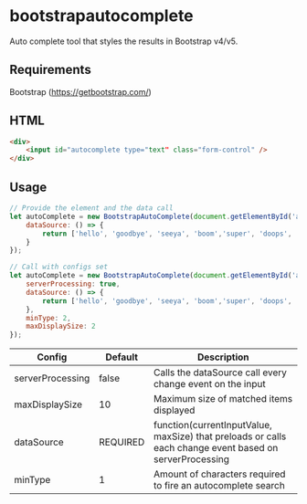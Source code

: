 # bootstrapautocomplete
Auto complete tool that styles the results in Bootstrap v4/v5.

## Requirements
Bootstrap (https://getbootstrap.com/)

## HTML
```html
<div>
    <input id="autocomplete type="text" class="form-control" />
</div>
```

## Usage


```javascript
// Provide the element and the data call
let autoComplete = new BootstrapAutoComplete(document.getElementById('autocomplete'), {
    dataSource: () => { 
        return ['hello', 'goodbye', 'seeya', 'boom','super', 'doops', 'scoop'] 
    } 
});
```

```javascript
// Call with configs set
let autoComplete = new BootstrapAutoComplete(document.getElementById('autocomplete'), {
    serverProcessing: true,
    dataSource: () => { 
        return ['hello', 'goodbye', 'seeya', 'boom','super', 'doops', 'scoop'] 
    },
    minType: 2,
    maxDisplaySize: 2
});
```

| Config  | Default | Description |
| ------------- | ------------- | ------------- |
| serverProcessing  | false  | Calls the dataSource call every change event on the input |
| maxDisplaySize | 10  | Maximum size of matched items displayed |
| dataSource | REQUIRED | function(currentInputValue, maxSize) that preloads or calls each change event based on serverProcessing|
| minType| 1 | Amount of characters required to fire an autocomplete search |
